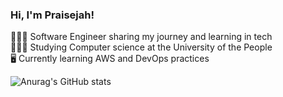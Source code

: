 ### Hi, I'm Praisejah!

👩🏾‍💻 Software Engineer sharing my journey and learning  in tech<br/>
👩🏽‍🏫 Studying Computer science at the University of the People<br/>
🖥️ Currently learning AWS and DevOps practices

![Anurag's GitHub stats](https://github-readme-stats.vercel.app/api?username=PraisejahOsumgbaBenson&theme=gruvbox_light&show_icons=true)
